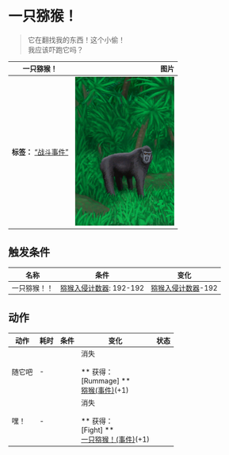 # 一只猕猴！  
> 它在翻找我的东西！这个小偷！<br>我应该吓跑它吗？  
  
  一只猕猴！  |   图片   
 ----  |  ----:   
 **标签：**	[“战斗事件”](tag_FightEvent.md)  |  <img decoding="async" src="Sprite/MacaqueEvent.png" href="a.md" style="max-width:300px;max-height:300px;">   
  
## 触发条件  
名称  |  条件  |  变化  
----  |  ----  |  ----  
一只猕猴！！  |  [猕猴入侵计数器](MacaqueRaidCounter.md): 192-192  |  [猕猴入侵计数器](MacaqueRaidCounter.md)-192  
## 动作  
动作  |  耗时  |  条件  |  变化  |  状态  
----  |  ----  |  ----  |  ----  |  ----  
随它吧<br>  |  -  |    |  消失<br><br>** 获得： **<br>** [Rummage] **<br>  [猕猴(事件)](Event_MacaqueRaidRummaging.md)(+1)<br>  |    
嘿！<br>  |  -  |    |  消失<br><br>** 获得： **<br>** [Fight] **<br>  [一只猕猴！(事件)](Event_MacaqueFightRaid.md)(+1)<br>  |    
